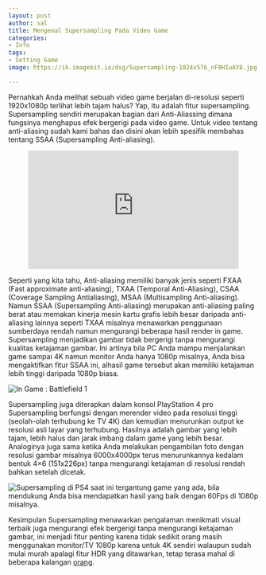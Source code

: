 ```yaml
---
layout: post
author: sal
title: Mengenal Supersampling Pada Video Game
categories:
- Info
tags:
- Setting Game
image: https://ik.imagekit.io/dsg/Supersampling-1024x576_nF0HIuAY8.jpg

---
```

Pernahkah Anda melihat sebuah video game berjalan di-resolusi seperti 1920x1080p terlihat lebih tajam halus? Yap, itu adalah fitur supersampling. Supersampling sendiri merupakan bagian dari Anti-Aliassing dimana fungsinya menghapus efek bergerigi pada video game. Untuk video tentang anti-aliasing sudah kami bahas dan disini akan lebih spesifik membahas tentang SSAA (Supersampling Anti-aliasing).

<figure class="video_container">
<div style="overflow:hidden;padding-top:56.25%;position:relative;">
<iframe style="border:0;height:100%;left:0;position:absolute;top:0;width:100%;" src="https://www.youtube.com/embed/PotQ_yCqIjI" frameborder="0" allowfullscreen="true"> </iframe>
</div>
</figure>

Seperti yang kita tahu, Anti-aliasing memiliki banyak jenis seperti FXAA (Fast approximate anti-aliasing), TXAA (Temporal Anti-Aliasing), CSAA (Coverage Sampling Antialiasing), MSAA (Multisampling Anti-aliasing). Namun SSAA (Supersampling Anti-aliasing) merupakan anti-aliasing paling berat atau memakan kinerja mesin kartu grafis lebih besar daripada anti-aliasing lainnya seperti TXAA misalnya menawarkan penggunaan sumberdaya rendah namun mengurangi beberapa hasil render in game. Supersampling menjadikan gambar tidak bergerigi tanpa mengurangi kualitas ketajaman gambar. Ini artinya bila PC Anda mampu menjalankan game sampai 4K namun monitor Anda hanya 1080p misalnya, Anda bisa mengaktifkan fitur SSAA ini, alhasil game tersebut akan memiliki ketajaman lebih tinggi daripada 1080p biasa.

![In Game : Battlefield 1](https://ik.imagekit.io/dsg/RDLAvmXIGJAGTXKRZS78cE7lSgdibP_kz98Km2NoJJw_3DkxFBct2.jpg "In Game : Battlefield 1")

Supersampling juga diterapkan dalam konsol PlayStation 4 pro Supersampling berfungsi dengan merender video pada resolusi tinggi (seolah-olah terhubung ke TV 4K) dan kemudian menurunkan output ke resolusi asli layar yang terhubung. Hasilnya adalah gambar yang lebih tajam, lebih halus dan jarak imbang dalam game yang lebih besar. Analoginya juga sama ketika Anda melakukan pengambilan foto dengan resolusi gambar misalnya 6000x4000px terus menurunkannya kedalam bentuk 4×6 (151x226px) tanpa mengurangi ketajaman di resolusi rendah bahkan setelah dicetak.

![Supersampling di PS4 saat ini tergantung game yang ada, bila mendukung Anda bisa mendapatkan hasil yang baik dengan 60Fps di 1080p misalnya.](https://ik.imagekit.io/dsg/supersampling-01-ps4-en-09mar18-1024x576_-dfu0oDkkA.jpg "Supersampling di PS4 saat ini tergantung game yang ada, bila mendukung Anda bisa mendapatkan hasil yang baik dengan 60Fps di 1080p misalnya.")

Kesimpulan Supersampling menawarkan pengalaman menikmati visual terbaik juga mengurangi efek bergerigi tanpa mengurangi ketajaman gambar, ini menjadi fitur penting karena tidak sedikit orang masih menggunakan monitor/TV 1080p karena untuk 4K sendiri walaupun sudah mulai murah apalagi fitur HDR yang ditawarkan, tetap terasa mahal di beberapa kalangan [orang](https://google.com).